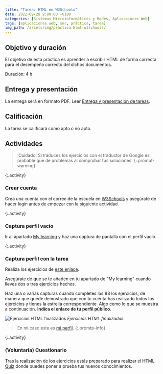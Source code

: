 ```yaml
---
title: "Tarea: HTML en W3Schools"
date: 2022-09-28 9:00:00 +0100
categories: [Sistemas Microinformáticos y Redes, Aplicaciones Web]
tags: [aplicaciones web, smr, práctica, tarea]
img_path: /assets/img/practica-html-w3schools/
---
```


## Objetivo y duración

El objetivo de esta práctica es aprender a escribir HTML de forma correcta para el desempeño correcto del dichos documentos.

Duración: 4 h

## Entrega y presentación

La entrega será en formato PDF. Leer [Entrega y presentación de tareas](/posts/entrega-presentacion-tareas/).

## Calificación

La tarea se calificará como apto o no apto.

## Actividades

> ¡Cuidado! Si traduces los ejercicios con el traductor de Google es probable que de problemas al comprobar tus soluciones.
{:.prompt-warning}

{:.activity}
### Crear cuenta

Crea una cuenta con el correo de la escuela en [W3Schools](https://www.w3schools.com/) y asegúrate de hacer login antes de empezar con la siguiente actividad.

{:.activity}
### Captura perfil vacío

Ir al apartado [My learning](https://my-learning.w3schools.com/) y haz una captura de pantalla con el perfil vacío.

{:.activity}
### Captura perfil con la tarea

Realiza los ejercicios de [este enlace](https://www.w3schools.com/html/exercise.asp).

Asegúrate de que se te añaden en tu apartado de "My learning" cuando lleves dos o tres ejercicios hechos.

Haz una o varias capturas cuando completes los 88 los ejercicios, de manera que quede demostrado que con tu cuenta has realizado todos los ejercicios y tienes la estrella correspondiente. Algo como lo que se muestra a continuación. **Indica el enlace de tu perfil público.**

![Ejercicios HTML finalizados](ejerciciosHtmlFinalizados.png)
_Ejercicios HTML finalizados_

> En mi caso este es [mi perfil](https://www.w3profile.com/marcosruiz).
{:.promtp-info}


{:.activity}
### (Voluntaria) Cuestionario

Tras la realización de los ejercicios estás preparado para realizar el [HTML Quiz](https://www.w3schools.com/quiztest/quiztest.asp?qtest=HTML) donde puedes poner a prueba tus nuevos conocimientos.
